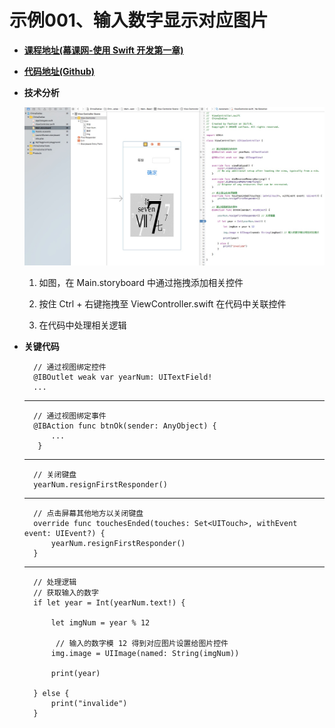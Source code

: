 # 示例001、输入数字显示对应图片

- <a target="_blank" href="http://www.imooc.com/view/173">**课程地址(幕课网-使用 Swift 开发第一章)** </a>

- <a target="_blank" href="https://github.com/itCatface/IOS-001_ChinaZodiac">**代码地址(Github)** </a>

- **技术分析**

	![](https://github.com/itCatface/IOS-001_ChinaZodiac/blob/master/images/001-01.jpg?raw=true)
	
	1. 如图，在 Main.storyboard 中通过拖拽添加相关控件
	
	2. 按住 Ctrl + 右键拖拽至 ViewController.swift 在代码中关联控件
	
	3. 在代码中处理相关逻辑

- **关键代码**

		// 通过视图绑定控件
	    @IBOutlet weak var yearNum: UITextField!
	    ...
	    
		
	---
	
		// 通过视图绑定事件
	    @IBAction func btnOk(sender: AnyObject) {
		 	...
		 }
		
	---
		
		// 关闭键盘
		yearNum.resignFirstResponder()	
		
	---
	
		// 点击屏幕其他地方以关闭键盘
	    override func touchesEnded(touches: Set<UITouch>, withEvent event: UIEvent?) {
	        yearNum.resignFirstResponder()
	    }
	    
	---
	
		// 处理逻辑
		// 获取输入的数字
		if let year = Int(yearNum.text!) {
            
            let imgNum = year % 12
            
             // 输入的数字模 12 得到对应图片设置给图片控件
            img.image = UIImage(named: String(imgNum))
            
            print(year)
            
        } else {
            print("invalide")
        }


